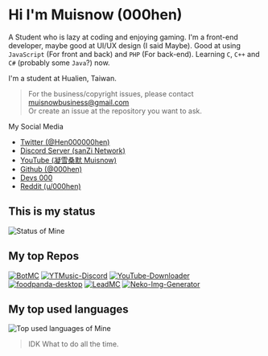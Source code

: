 # Hi I'm Muisnow (000hen)
A Student who is lazy at coding and enjoying gaming.
I'm a front-end developer, maybe good at UI/UX design (I said Maybe).
Good at using `JavaScript` (For front and back) and `PHP` (For back-end).
Learning `C`, `C++` and `C#` (probably some `Java`?) now.

I'm a student at Hualien, Taiwan.

> For the business/copyright issues, please contact  
> muisnowbusiness@gmail.com  
> Or create an issue at the repository you want to ask.

My Social Media
 * [Twitter (@Hen000000hen)](https://twitter.com/Hen000000hen)
 * [Discord Server (sanZi Network)](https://discord.gg/DMEV865)
 * [YouTube (凝雪桑默 Muisnow)](https://www.youtube.com/@Muisnow)
 * [Github (@000hen)](https://github.com/000hen)
 * [Devs 000](https://muisnow.3zh-studio.com)
 * [Reddit (u/000hen)](https://www.reddit.com/user/000hen)

## This is my status
![Status of Mine](https://github-readme-stats.vercel.app/api?username=000hen&show_icons=true&bg_color=45,5cc9ff,bb5cff&title_color=fff&border_color=fff&text_color=fff&hide_border=false&icon_color=ff47fc)

## My top Repos
[![BotMC](https://github-readme-stats.vercel.app/api/pin/?username=000hen&repo=BotMC&show_icons=true&bg_color=45,5cc9ff,bb5cff&title_color=fff&border_color=fff&text_color=fff&hide_border=false&icon_color=ff47fc)](https://github.com/000hen/BotMC)
[![YTMusic-Discord](https://github-readme-stats.vercel.app/api/pin/?username=000hen&repo=YTMusic-Discord&show_icons=true&bg_color=45,5cc9ff,bb5cff&title_color=fff&border_color=fff&text_color=fff&hide_border=false&icon_color=ff47fc)](https://github.com/000hen/YTMusic-Discord)
[![YouTube-Downloader](https://github-readme-stats.vercel.app/api/pin/?username=000hen&repo=YouTube-Downloader&show_icons=true&bg_color=45,5cc9ff,bb5cff&title_color=fff&border_color=fff&text_color=fff&hide_border=false&icon_color=ff47fc)](https://github.com/000hen/YouTube-Downloader)
[![foodpanda-desktop](https://github-readme-stats.vercel.app/api/pin/?username=000hen&repo=foodpanda-desktop&show_icons=true&bg_color=45,5cc9ff,bb5cff&title_color=fff&border_color=fff&text_color=fff&hide_border=false&icon_color=ff47fc)](https://github.com/000hen/foodpanda-desktop)
[![LeadMC](https://github-readme-stats.vercel.app/api/pin/?username=3zh-studio-network&repo=LeadMC&show_icons=true&bg_color=45,5cc9ff,bb5cff&title_color=fff&border_color=fff&text_color=fff&hide_border=false&icon_color=ff47fc)](https://github.com/3zh-studio-network/LeadMC)
[![Neko-Img-Generator](https://github-readme-stats.vercel.app/api/pin/?username=3zh-studio-network&repo=Neko-Img-Generator&show_icons=true&bg_color=45,5cc9ff,bb5cff&title_color=fff&border_color=fff&text_color=fff&hide_border=false&icon_color=ff47fc)](https://github.com/3zh-studio-network/LeadMC)

## My top used languages
![Top used languages of Mine](https://github-readme-stats.vercel.app/api/top-langs/?username=000hen&show_icons=true&bg_color=45,5cc9ff,bb5cff&title_color=fff&border_color=fff&text_color=fff&hide_border=false&icon_color=ff47fc)

> IDK What to do all the time.
